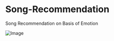 # Song-Recommendation
Song Recommendation on Basis of Emotion

![Image](https://github.com/user-attachments/assets/6e79f932-9ea1-4360-94c8-520e5a888bd2)
